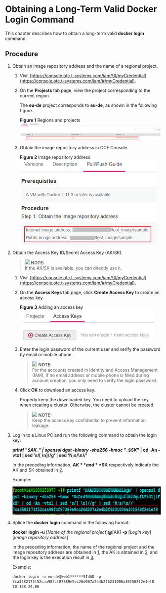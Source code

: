 # Obtaining a Long-Term Valid Docker Login Command<a name="cce_01_0215"></a>

This chapter describes how to obtain a long-term valid  **docker login**  command.

## Procedure<a name="section12571630161312"></a>

1.  <a name="li5768123671815"></a>Obtain an image repository address and the name of a regional project.
    1.  Visit  [https://console.otc.t-systems.com/iam/\#/myCredential](https://console.otc.t-systems.com/iam/#/myCredential).
    2.  On the  **Projects**  tab page, view the project corresponding to the current region.

        The  **eu-de**  project corresponds to  **eu-de**, as shown in the following figure.

        **Figure  1**  Regions and projects<a name="fig108278021113"></a>  
        ![](figures/regions-and-projects.png "regions-and-projects")

    3.  Obtain the image repository address in CCE Console.

        **Figure  2**  Image repository address<a name="fig28617278018"></a>  
        ![](figures/image-repository-address.png "image-repository-address")

2.  <a name="li1863783911295"></a>Obtain the Access Key ID/Secret Access Key \(AK/SK\).

    >![](/images/icon-note.gif) **NOTE:**   
    >If the AK/SK is available, you can directly use it.  

    1.  Visit  [https://console.otc.t-systems.com/iam/\#/myCredential](https://console.otc.t-systems.com/iam/#/myCredential).
    2.  On the  **Access Keys**  tab page, click  **Create Access Key**  to create an access key.

        **Figure  3**  Adding an access key<a name="fig1750516234350"></a>  
        ![](figures/adding-an-access-key.png "adding-an-access-key")

    3.  Enter the login password of the current user and verify the password by email or mobile phone.

        >![](/images/icon-note.gif) **NOTE:**   
        >For the accounts created in Identity and Access Management \(IAM\), if no email address or mobile phone is filled during account creation, you only need to verify the login password.  

    4.  Click  **OK**  to download an access key.

        Properly keep the downloaded key. You need to upload the key when creating a cluster. Otherwise, the cluster cannot be created.

        >![](/images/icon-note.gif) **NOTE:**   
        >Keep the access key confidential to prevent information leakage.  


3.  <a name="li132430753010"></a>Log in to a Linux PC and run the following command to obtain the login key:

    **printf "_$AK_" | openssl dgst -binary -sha256 -hmac "_$SK_" | od -An -vtx1 | sed 's/\[ \\n\]//g' | sed 'N;s/\\n//'**

    In the preceding information,  **$AK**  and  **$SK**  respectively indicate the AK and SK obtained in  [2](#li1863783911295).

    Example:

    ![](figures/example.png)

4.  Splice the  **docker login**  command in the following format:

    **docker** **login** **-u**  \[_Name of the regional project_\]**@**\[AK\]  **-p**  \[_Login key_\] \[_Image repository address_\]

    In the preceding information, the name of the regional project and the image repository address are obtained in  [1](#li5768123671815), the AK is obtained in  [2](#li1863783911295), and the login key is the execution result in  [3](#li132430753010).

    Example:

    ```
    docker login -u eu-de@kwb1******5IdAD -p 7ca3582173f52caa98fcf87389e9cc26d007a2e4b2f6231006a301568f2e1ef8 10.158.24.86
    ```


